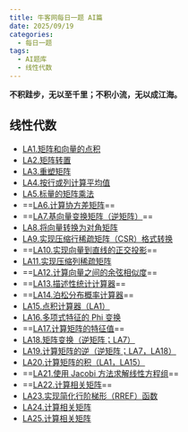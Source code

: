 ```yaml
---
title: 牛客网每日一题 AI篇
date: 2025/09/19
categories:
  - 每日一题
tags:
  - AI题库
  - 线性代数
---
```


**不积跬步，无以至千里；不积小流，无以成江海。**

## 线性代数

- [LA1.矩阵和向量的点积](./LinearAlgebra/LA1.md)
- [LA2.矩阵转置](./LinearAlgebra/LA2.md)
- [LA3.重塑矩阵](./LinearAlgebra/LA3.md)
- [LA4.按行或列计算平均值](./LinearAlgebra/LA4.md)
- [LA5.标量的矩阵乘法](./LinearAlgebra/LA5.md)
- ==[LA6.计算协方差矩阵](./LinearAlgebra/LA6.md)==
- ==[LA7.基向量变换矩阵（逆矩阵）](./LinearAlgebra/LA7.md)==
- [LA8.将向量转换为对角矩阵](./LinearAlgebra/LA8.md)
- [LA9.实现压缩行稀疏矩阵（CSR）格式转换](./LinearAlgebra/LA9.md)
- ==[LA10.实现向量到直线的正交投影](./LinearAlgebra/LA10.md)==
- [LA11.实现压缩列稀疏矩阵](./LinearAlgebra/LA11.md)
- ==[LA12.计算向量之间的余弦相似度](./LinearAlgebra/LA12.md)==
- ==[LA13.描述性统计计算器](./LinearAlgebra/LA13.md)==
- ==[LA14.泊松分布概率计算器](./LinearAlgebra/LA14.md)==
- [LA15.点积计算器（LA1）](./LinearAlgebra/LA15.md)
- [LA16.多项式特征的 Phi 变换](./LinearAlgebra/LA16.md)
- ==[LA17.计算矩阵的特征值](./LinearAlgebra/LA17.md)==
- [LA18.矩阵变换（逆矩阵；LA7）](./LinearAlgebra/LA18.md)
- [LA19.计算矩阵的逆（逆矩阵；LA7，LA18）](./LinearAlgebra/LA19.md)
- [LA20.计算矩阵的积（LA1，LA15）](./LinearAlgebra/LA20.md)
- ==[LA21.使用 Jacobi 方法求解线性方程组](./LinearAlgebra/LA21.md)==
- ==[LA22.计算相关矩阵](./LinearAlgebra/LA22.md)==
- [LA23.实现简化行阶梯形（RREF）函数](./LinearAlgebra/LA23.md)
- [LA24.计算相关矩阵](./LinearAlgebra/LA24.md)
- [LA25.计算相关矩阵](./LinearAlgebra/LA25.md)
